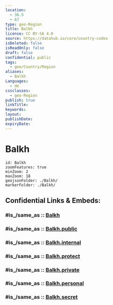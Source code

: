 ```yaml
---
location:
  - 36.5
  - 67
type: geo-Region
title: Balkh
license: CC BY-SA 4.0
source: https://datahub.io/core/country-codes
isDeleted: false
isReadOnly: false
draft: false
confidential: public
tags:
  - geo/Country/Region
aliases:
  - Balkh
Languages:
  - de
cssclasses:
  - geo-Region
publish: true
linkTitle:
keywords:
layout:
publishDate:
expiryDate:
---
```


# Balkh

```leaflet
id: Balkh
zoomFeatures: true 
minZoom: 2 
maxZoom: 18
geojsonFolder: ./Balkh/
markerFolder: ./Balkh/
```


## Confidential Links & Embeds: 

### #is_/same_as :: [Balkh](/_Standards/Earth/Continent/Asia/Asia~Central/Afghanistan/provinces~Afghanistan/Balkh.md) 

### #is_/same_as :: [Balkh.public](/_public/Earth/Continent/Asia/Asia~Central/Afghanistan/provinces~Afghanistan/Balkh.public.md) 

### #is_/same_as :: [Balkh.internal](/_internal/Earth/Continent/Asia/Asia~Central/Afghanistan/provinces~Afghanistan/Balkh.internal.md) 

### #is_/same_as :: [Balkh.protect](/_protect/Earth/Continent/Asia/Asia~Central/Afghanistan/provinces~Afghanistan/Balkh.protect.md) 

### #is_/same_as :: [Balkh.private](/_private/Earth/Continent/Asia/Asia~Central/Afghanistan/provinces~Afghanistan/Balkh.private.md) 

### #is_/same_as :: [Balkh.personal](/_personal/Earth/Continent/Asia/Asia~Central/Afghanistan/provinces~Afghanistan/Balkh.personal.md) 

### #is_/same_as :: [Balkh.secret](/_secret/Earth/Continent/Asia/Asia~Central/Afghanistan/provinces~Afghanistan/Balkh.secret.md)


